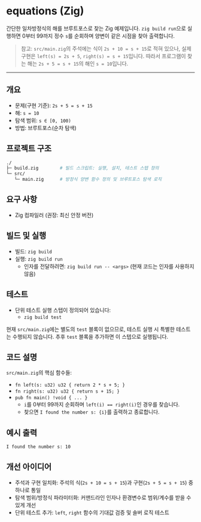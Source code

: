 # equations (Zig)

간단한 일차방정식의 해를 브루트포스로 찾는 Zig 예제입니다. `zig build run`으로 실행하면 0부터 99까지 정수 `s`를 순회하며 양변이 같은 시점을 찾아 출력합니다.

> 참고: `src/main.zig`의 주석에는 식이 `2s + 10 = s + 15`로 적혀 있으나, 실제 구현은 `left(s) = 2s + 5`, `right(s) = s + 15`입니다. 따라서 프로그램이 찾는 해는 `2s + 5 = s + 15`의 해인 `s = 10`입니다.

---

## 개요

- 문제(구현 기준): `2s + 5 = s + 15`
- 해: `s = 10`
- 탐색 범위: `s ∈ [0, 100)`
- 방법: 브루트포스(순차 탐색)

## 프로젝트 구조

```sh
./
├─ build.zig        # 빌드 스크립트: 실행, 설치, 테스트 스텝 정의
└─ src/
   └─ main.zig      # 방정식 양변 함수 정의 및 브루트포스 탐색 로직
```

## 요구 사항

- Zig 컴파일러 (권장: 최신 안정 버전)

## 빌드 및 실행

- 빌드: `zig build`
- 실행: `zig build run`
  - 인자를 전달하려면: `zig build run -- <args>` (현재 코드는 인자를 사용하지 않음)

## 테스트

- 단위 테스트 실행 스텝이 정의되어 있습니다:
  - `zig build test`
  
현재 `src/main.zig`에는 별도의 `test` 블록이 없으므로, 테스트 실행 시 특별한 테스트는 수행되지 않습니다. 추후 `test` 블록을 추가하면 이 스텝으로 실행됩니다.

## 코드 설명

`src/main.zig`의 핵심 함수들:

- `fn left(s: u32) u32 { return 2 * s + 5; }`
- `fn right(s: u32) u32 { return s + 15; }`
- `pub fn main() !void { ... }`
  - `i`를 0부터 99까지 순회하며 `left(i) == right(i)`인 경우를 찾습니다.
  - 찾으면 `I found the number s: {i}`를 출력하고 종료합니다.

## 예시 출력

```sh
I found the number s: 10
```

## 개선 아이디어

- 주석과 구현 일치화: 주석의 식(`2s + 10 = s + 15`)과 구현(`2s + 5 = s + 15`) 중 하나로 통일
- 탐색 범위/방정식 파라미터화: 커맨드라인 인자나 환경변수로 범위/계수를 받을 수 있게 개선
- 단위 테스트 추가: `left`, `right` 함수의 기대값 검증 및 솔버 로직 테스트
